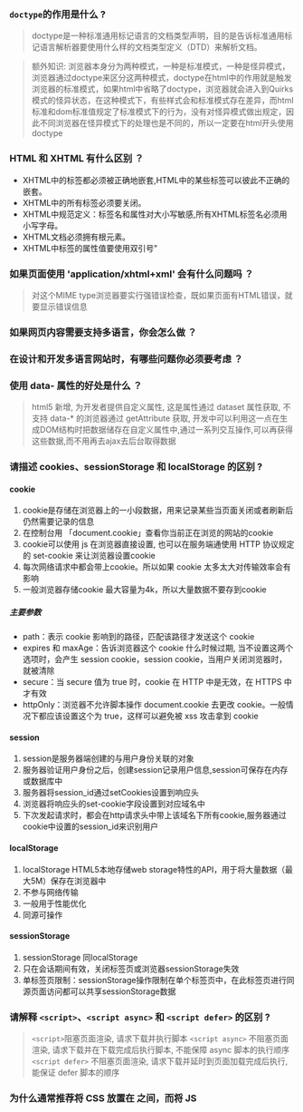 ### `doctype`的作用是什么 ?

> doctype是一种标准通用标记语言的文档类型声明，目的是告诉标准通用标记语言解析器要使用什么样的文档类型定义（DTD）来解析文档。

> 额外知识: 浏览器本身分为两种模式，一种是标准模式，一种是怪异模式，浏览器通过doctype来区分这两种模式，doctype在html中的作用就是触发浏览器的标准模式，如果html中省略了doctype，浏览器就会进入到Quirks模式的怪异状态，在这种模式下，有些样式会和标准模式存在差异，而html标准和dom标准值规定了标准模式下的行为，没有对怪异模式做出规定，因此不同浏览器在怪异模式下的处理也是不同的，所以一定要在html开头使用doctype

### HTML 和 XHTML 有什么区别 ？

- XHTML中的标签都必须被正确地嵌套,HTML中的某些标签可以彼此不正确的嵌套。
- XHTML中的所有标签必须要关闭。
- XHTML中规范定义：标签名和属性对大小写敏感,所有XHTML标签名必须用小写字母。
- XHTML文档必须拥有根元素。
- XHTML中标签的属性值要使用双引号"

### 如果页面使用 'application/xhtml+xml' 会有什么问题吗 ？

> 对这个MIME type浏览器要实行强错误检查，既如果页面有HTML错误，就要显示错误信息

### 如果网页内容需要支持多语言，你会怎么做 ？

> 

### 在设计和开发多语言网站时，有哪些问题你必须要考虑 ？

> 

### 使用 data- 属性的好处是什么 ？

> html5 新增, 为开发者提供自定义属性, 这是属性通过 dataset 属性获取, 不支持 data-* 的浏览器通过 getAttribute 获取, 开发中可以利用这一点在生成DOM结构时把数据储存在自定义属性中,通过一系列交互操作,可以再获得这些数据,而不用再去ajax去后台取得数据

### 请描述 cookies、sessionStorage 和 localStorage 的区别 ?

#### cookie

1. cookie是存储在浏览器上的一小段数据，用来记录某些当页面关闭或者刷新后仍然需要记录的信息
2. 在控制台用 「document.cookie」查看你当前正在浏览的网站的cookie
3. cookie可以使用 js 在浏览器直接设置, 也可以在服务端通使用 HTTP 协议规定的 set-cookie 来让浏览器设置cookie
4. 每次网络请求中都会带上cookie。所以如果 cookie 太多太大对传输效率会有影响
5. 一般浏览器存储cookie 最大容量为4k，所以大量数据不要存到cookie

##### 主要参数

- path：表示 cookie 影响到的路径，匹配该路径才发送这个 cookie
- expires 和 maxAge：告诉浏览器这个 cookie 什么时候过期, 当不设置这两个选项时，会产生 session cookie，session cookie，当用户关闭浏览器时，就被清除
- secure：当 secure 值为 true 时，cookie 在 HTTP 中是无效，在 HTTPS 中才有效
- httpOnly：浏览器不允许脚本操作 document.cookie 去更改 cookie。一般情况下都应该设置这个为 true，这样可以避免被 xss 攻击拿到 cookie

#### session

1. session是服务器端创建的与用户身份关联的对象
2. 服务器验证用户身份之后，创建session记录用户信息,session可保存在内存或数据库中
3. 服务器将session_id通过setCookies设置到响应头
4. 浏览器将响应头的set-cookie字段设置到对应域名中
5. 下次发起请求时，都会在http请求头中带上该域名下所有cookie,服务器通过cookie中设置的session_id来识别用户

#### localStorage

1. localStorage HTML5本地存储web storage特性的API，用于将大量数据（最大5M）保存在浏览器中
2. 不参与网络传输
3. 一般用于性能优化
4. 同源可操作

#### sessionStorage

1. sessionStorage 同localStorage
2. 只在会话期间有效，关闭标签页或浏览器sessionStorage失效
3. 单标签页限制：sessionStorage操作限制在单个标签页中，在此标签页进行同源页面访问都可以共享sessionStorage数据

### 请解释 `<script>`、`<script async>` 和 `<script defer>` 的区别 ?

> `<script>`阻塞页面渲染, 请求下载并执行脚本
> `<script async>` 不阻塞页面渲染, 请求下载并在下载完成后执行脚本, 不能保障 async 脚本的执行顺序
> `<script defer>` 不阻塞页面渲染, 请求下载并延时到页面加载完成后执行, 能保证 defer 脚本的顺序

### 为什么通常推荐将 CSS <link> 放置在 <head></head> 之间，而将 JS <script> 放置在 </body> 之前 ？你知道有哪些例外吗 ？

> 当把css样式放在底部或者使用`@import`方式引入样式时,一些浏览器例如chrome,他的加载和渲染机制是等css全部加载解析完后再渲染展示页面,而这个等待的时间就为白屏.另一些浏览器例如Firefox,他会在css未加载前先展现页面,等css加载后再重绘一次,这就造成了FOUC (无样式内容闪烁)。所以为了避免这些问题,最好使用LINK标签将样式表放在文档的HEAD中。
> js 放在 body 元素最后,避免由于 js 的请求执行阻塞页面渲染

### 什么是渐进式渲染 (progressive rendering) ？

> 渐进增强: 先保证低版本浏览器的基本功能,再去兼容高版本浏览器效果和交互。
> 优雅降级: 先保证高版本浏览器的效果和交互等,再去兼容低版本的浏览器

### 你用过哪些不同的 HTML 模板语言 ？

> 